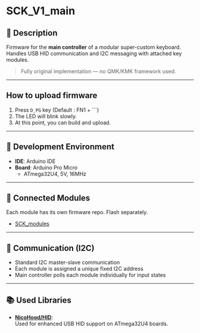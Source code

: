 # SCK_V1_main

## 📌 Description
Firmware for the **main controller** of a modular super-custom keyboard.  
Handles USB HID communication and I2C messaging with attached key modules.

> Fully original implementation — no QMK/KMK framework used.

---

## How to upload firmware
1. Press `D_PG` key (Default : FN1 + `\``)
2. The LED will blink slowly.
3. At this point, you can build and upload. 

---

## 🔧 Development Environment

- **IDE**: Arduino IDE  
- **Board**: Arduino Pro Micro  
  - ATmega32U4, 5V, 16MHz

---

## 🔌 Connected Modules

Each module has its own firmware repo. Flash separately.
- [SCK_modules](https://github.com/Crem2y/SCK_modules)

---

## 📡 Communication (I2C)

- Standard I2C master-slave communication  
- Each module is assigned a unique fixed I2C address  
- Main controller polls each module individually for input states

---

## 📚 Used Libraries

- [**NicoHood/HID**](https://github.com/NicoHood/HID):  
  Used for enhanced USB HID support on ATmega32U4 boards.
